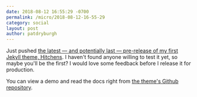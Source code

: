 ```yaml
---
date: 2018-08-12 16:55:29 -0700
permalink: /micro/2018-08-12-16-55-29
category: social
layout: post
author: patdryburgh
---
```


Just pushed [the latest — and potentially last — pre-release of my first Jekyll theme, Hitchens](https://github.com/patdryburgh/hitchens/releases/tag/v0.3.0). I haven't found anyone willing to test it yet, so maybe you'll be the first? I would love some feedback before I release it for production.

You can view a demo and read the docs right from [the theme's Github repository](https://github.com/patdryburgh/hitchens/).